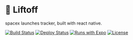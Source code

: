 # :rocket: Liftoff

spacex launches tracker, built with react native.

[![Build Status](https://img.shields.io/github/workflow/status/viniciusmoreria/liftoff/Build?style=flat&colorA=000000&colorB=000000)](https://github.com/viniciusmoreria/liftoff/actions/workflows/ci.yml)
[![Deploy Status](https://img.shields.io/github/workflow/status/viniciusmoreria/liftoff/Deployment?label=deployment&style=flat&colorA=000000&colorB=000000)](https://github.com/viniciusmoreria/liftoff/actions/workflows/cd-expo.yml)
[![Runs with Expo](https://img.shields.io/badge/runs%20with%20expo-try%20now-4630EB.svg?style=flat&colorA=000000&colorB=000000)](https://expo.dev/@viniciusmoreria/Liftoff)
[![License](https://img.shields.io/github/license/viniciusmoreria/liftoff?style=flat&colorA=000000&colorB=000000)](https://github.com/viniciusmoreria/liftoff/blob/main/LICENSE)

